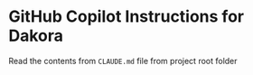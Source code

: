 # GitHub Copilot Instructions for Dakora

Read the contents from `CLAUDE.md` file from project root folder